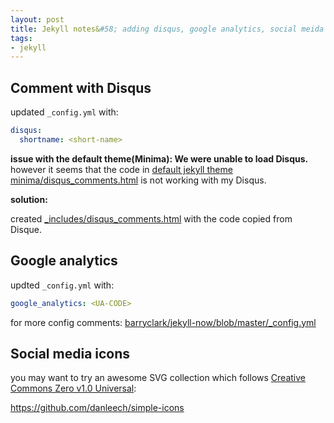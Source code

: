 ```yaml
---
layout: post 
title: Jekyll notes&#58; adding disqus, google analytics, social meida icons
tags:
- jekyll
---
```



## Comment with Disqus

updated `_config.yml` with: 

```yaml
disqus:
  shortname: <short-name>
```
**issue with the default theme(Minima): We were unable to load Disqus.**
however it seems that the code in [default jekyll theme minima/disqus_comments.html](https://github.com/jekyll/minima/blob/master/_includes/disqus_comments.html) is not working with my Disqus. 

**solution:**

created [_includes/disqus_comments.html](https://github.com/guoliang-dev/guoliang-dev.github.io/blob/master/_includes/disqus_comments.html) with the code copied from Disque. 

## Google analytics 

updted `_config.yml` with:

```yaml
google_analytics: <UA-CODE>
```


for more config comments: [barryclark/jekyll-now/blob/master/_config.yml](https://github.com/barryclark/jekyll-now/blob/master/_config.yml)

## Social media icons

you may want to try an awesome SVG collection which follows [Creative Commons Zero v1.0 Universal](https://github.com/danleech/simple-icons/blob/gh-pages/LICENSE.md):

https://github.com/danleech/simple-icons



